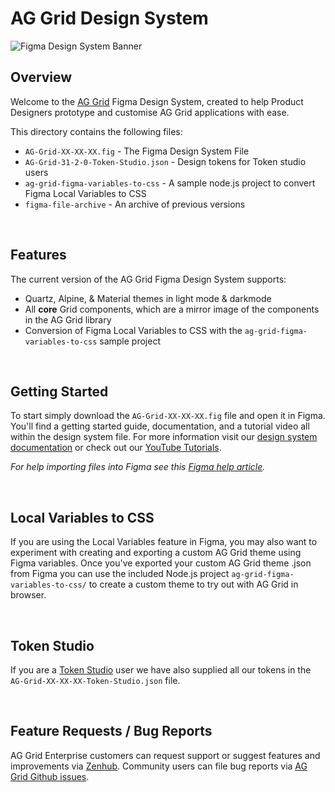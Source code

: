 # AG Grid Design System

![Figma Design System Banner](https://user-images.githubusercontent.com/40694714/270364345-742f13f7-9bee-49bd-9f30-ef70ffa7cce5.png)

## Overview

Welcome to the [AG Grid](https://github.com/ag-grid/ag-grid) Figma Design System, created to help Product Designers prototype and customise AG Grid applications with ease.

This directory contains the following files:

- `AG-Grid-XX-XX-XX.fig` - The Figma Design System File
- `AG-Grid-31-2-0-Token-Studio.json` - Design tokens for Token studio users
- `ag-grid-figma-variables-to-css` - A sample node.js project to convert Figma Local Variables to CSS
- `figma-file-archive` - An archive of previous versions

<br />

## Features

The current version of the AG Grid Figma Design System supports:

- Quartz, Alpine, & Material themes in light mode & darkmode
- All **core** Grid components, which are a mirror image of the components in the AG Grid library
- Conversion of Figma Local Variables to CSS with the `ag-grid-figma-variables-to-css` sample project

<br />

## Getting Started

To start simply download the `AG-Grid-XX-XX-XX.fig` file and open it in Figma. You'll find a getting started guide, documentation, and a tutorial video all within the design system file. For more information visit our [design system documentation](https://ag-grid.com/javascript-data-grid/ag-grid-design-system/) or check out our [YouTube Tutorials](https://www.youtube.com/playlist?list=PLsZlhayVgqNzE9G1yLLHQCRYSgDvx7Zo1).

*For help importing files into Figma see this [Figma help article](https://help.figma.com/hc/en-us/articles/360041003114-Import-files-into-Figma).*

<br />

## Local Variables to CSS

If you are using the Local Variables feature in Figma, you may also want to experiment with creating and exporting a custom AG Grid theme using Figma variables. Once you've exported your custom AG Grid theme .json from Figma you can use the included Node.js project `ag-grid-figma-variables-to-css/` to create a custom theme to try out with AG Grid in browser.

<br />

## Token Studio
If you are a [Token Studio](https://tokens.studio/) user we have also supplied all our tokens in the `AG-Grid-XX-XX-XX-Token-Studio.json` file. 

<br />

## Feature Requests / Bug Reports

AG Grid Enterprise customers can request support or suggest features and improvements via [Zenhub](https://ag-grid.zendesk.com/hc/en-us). Community users can file bug reports via [AG Grid Github issues](https://github.com/ag-grid/ag-grid/issues).
